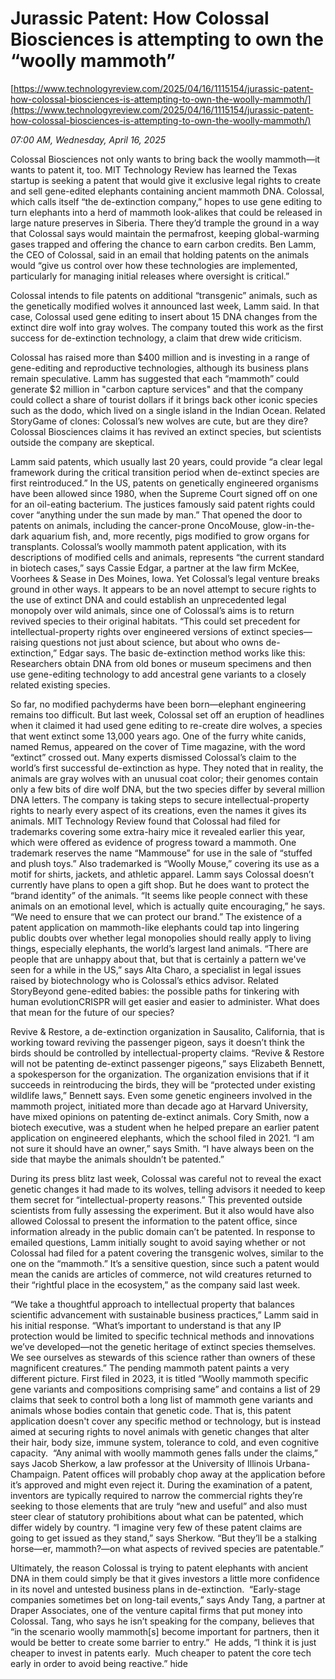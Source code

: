 # Jurassic Patent: How Colossal Biosciences is attempting to own the “woolly mammoth”

[https://www.technologyreview.com/2025/04/16/1115154/jurassic-patent-how-colossal-biosciences-is-attempting-to-own-the-woolly-mammoth/](https://www.technologyreview.com/2025/04/16/1115154/jurassic-patent-how-colossal-biosciences-is-attempting-to-own-the-woolly-mammoth/)

*07:00 AM, Wednesday, April 16, 2025*

Colossal Biosciences not only wants to bring back the woolly mammoth—it wants to patent it, too. MIT Technology Review has learned the Texas startup is seeking a patent that would give it exclusive legal rights to create and sell gene-edited elephants containing ancient mammoth DNA.  Colossal, which calls itself “the de-extinction company,” hopes to use gene editing to turn elephants into a herd of mammoth look-alikes that could be released in large nature preserves in Siberia. There they’d trample the ground in a way that Colossal says would maintain the permafrost, keeping global-warming gases trapped and offering the chance to earn carbon credits. Ben Lamm, the CEO of Colossal, said in an email that holding patents on the animals would “give us control over how these technologies are implemented, particularly for managing initial releases where oversight is critical.”

Colossal intends to file patents on additional “transgenic” animals, such as the genetically modified wolves it announced last week, Lamm said. In that case, Colossal used gene editing to insert about 15 DNA changes from the extinct dire wolf into gray wolves. The company touted this work as the first success for de-extinction technology, a claim that drew wide criticism.

Colossal has raised more than $400 million and is investing in a range of gene-editing and reproductive technologies, although its business plans remain speculative. Lamm has suggested that each “mammoth” could generate $2 million in "carbon capture services" and that the company could collect a share of tourist dollars if it brings back other iconic species such as the dodo, which lived on a single island in the Indian Ocean. Related StoryGame of clones: Colossal’s new wolves are cute, but are they dire?Colossal Biosciences claims it has revived an extinct species, but scientists outside the company are skeptical.

Lamm said patents, which usually last 20 years, could provide “a clear legal framework during the critical transition period when de-extinct species are first reintroduced.” In the US, patents on genetically engineered organisms have been allowed since 1980, when the Supreme Court signed off on one for an oil-eating bacterium. The justices famously said patent rights could cover “anything under the sun made by man.” That opened the door to patents on animals, including the cancer-prone OncoMouse, glow-in-the-dark aquarium fish, and, more recently, pigs modified to grow organs for transplants.   Colossal’s woolly mammoth patent application, with its descriptions of modified cells and animals, represents “the current standard in biotech cases,” says Cassie Edgar, a partner at the law firm McKee, Voorhees & Sease in Des Moines, Iowa. Yet Colossal’s legal venture breaks ground in other ways. It appears to be an novel attempt to secure rights to the use of extinct DNA and could establish an unprecedented legal monopoly over wild animals, since one of Colossal’s aims is to return revived species to their original habitats. “This could set precedent for intellectual-property rights over engineered versions of extinct species—raising questions not just about science, but about who owns de-extinction,” Edgar says. The basic de-extinction method works like this: Researchers obtain DNA from old bones or museum specimens and then use gene-editing technology to add ancestral gene variants to a closely related existing species.

So far, no modified pachyderms have been born—elephant engineering remains too difficult. But last week, Colossal set off an eruption of headlines when it claimed it had used gene editing to re-create dire wolves, a species that went extinct some 13,000 years ago. One of the furry white canids, named Remus, appeared on the cover of Time magazine, with the word “extinct” crossed out. Many experts dismissed Colossal’s claim to the world’s first successful de-extinction as hype. They noted that in reality, the animals are gray wolves with an unusual coat color; their genomes contain only a few bits of dire wolf DNA, but the two species differ by several million DNA letters. The company is taking steps to secure intellectual-property rights to nearly every aspect of its creations, even the names it gives its animals. MIT Technology Review found that Colossal had filed for trademarks covering some extra-hairy mice it revealed earlier this year, which were offered as evidence of progress toward a mammoth. One trademark reserves the name “Mammouse” for use in the sale of “stuffed and plush toys.” Also trademarked is “Woolly Mouse,” covering its use as a motif for shirts, jackets, and athletic apparel.  Lamm says Colossal doesn’t currently have plans to open a gift shop. But he does want to protect the “brand identity” of the animals. “It seems like people connect with these animals on an emotional level, which is actually quite encouraging,” he says. “We need to ensure that we can protect our brand.” The existence of a patent application on mammoth-like elephants could tap into lingering public doubts over whether legal monopolies should really apply to living things, especially elephants, the world’s largest land animals. “There are people that are unhappy about that, but that is certainly a pattern we've seen for a while in the US,” says Alta Charo, a specialist in legal issues raised by biotechnology who is Colossal’s ethics advisor. Related StoryBeyond gene-edited babies: the possible paths for tinkering with human evolutionCRISPR will get easier and easier to administer. What does that mean for the future of our species?

Revive & Restore, a de-extinction organization in Sausalito, California, that is working toward reviving the passenger pigeon, says it doesn’t think the birds should be controlled by intellectual-property claims. “Revive & Restore will not be patenting de-extinct passenger pigeons,” says Elizabeth Bennett, a spokesperson for the organization. The organization envisions that if it succeeds in reintroducing the birds, they will be “protected under existing wildlife laws,” Bennett says. Even some genetic engineers involved in the mammoth project, initiated more than decade ago at Harvard University, have mixed opinions on patenting de-extinct animals. Cory Smith, now a biotech executive, was a student when he helped prepare an earlier patent application on engineered elephants, which the school filed in 2021. “I am not sure it should have an owner,” says Smith. “I have always been on the side that maybe the animals shouldn’t be patented.”

During its press blitz last week, Colossal was careful not to reveal the exact genetic changes it had made to its wolves, telling advisors it needed to keep them secret for “intellectual-property reasons.” This prevented outside scientists from fully assessing the experiment. But it also would have also allowed Colossal to present the information to the patent office, since information already in the public domain can’t be patented. In response to emailed questions, Lamm initially sought to avoid saying whether or not Colossal had filed for a patent covering the transgenic wolves, similar to the one on the “mammoth.” It’s a sensitive question, since such a patent would mean the canids are articles of commerce, not wild creatures returned to their “rightful place in the ecosystem,” as the company said last week.

“We take a thoughtful approach to intellectual property that balances scientific advancement with sustainable business practices,” Lamm said in his initial response. “What’s important to understand is that any IP protection would be limited to specific technical methods and innovations we’ve developed—not the genetic heritage of extinct species themselves. We see ourselves as stewards of this science rather than owners of these magnificent creatures.” The pending mammoth patent paints a very different picture. First filed in 2023, it is titled “Woolly mammoth specific gene variants and compositions comprising same” and contains a list of 29 claims that seek to control both a long list of mammoth gene variants and animals whose bodies contain that genetic code. That is, this patent application doesn't cover any specific method or technology, but is instead aimed at securing rights to novel animals with genetic changes that alter their hair, body size, immune system, tolerance to cold, and even cognitive capacity.  “Any animal with woolly mammoth genes falls under the claims,” says Jacob Sherkow, a law professor at the University of Illinois Urbana-Champaign. Patent offices will probably chop away at the application before it’s approved and might even reject it. During the examination of a patent, inventors are typically required to narrow the commercial rights they’re seeking to those elements that are truly “new and useful” and also must steer clear of statutory prohibitions about what can be patented, which differ widely by country. “I imagine very few of these patent claims are going to get issued as they stand,” says Sherkow. “But they’ll be a stalking horse—er, mammoth?—on what aspects of revived species are patentable.”

Ultimately, the reason Colossal is trying to patent elephants with ancient DNA in them could simply be that it gives investors a little more confidence in its novel and untested business plans in de-extinction.  “Early-stage companies sometimes bet on long-tail events,” says Andy Tang, a partner at Draper Associates, one of the venture capital firms that put money into Colossal. Tang, who says he isn’t speaking for the company, believes that “in the scenario woolly mammoth[s] become important for partners, then it would be better to create some barrier to entry.”  He adds, “I think it is just cheaper to invest in patents early.  Much cheaper to patent the core tech early in order to avoid being reactive.”  hide

